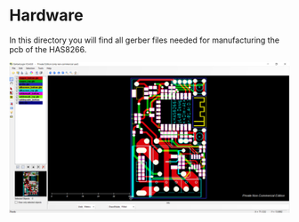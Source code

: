 # Hardware
In this directory you will find all gerber files needed for manufacturing the pcb of the HAS8266.

![Gerber Files](GerberFiles.png)
